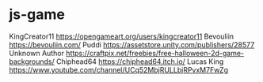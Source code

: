 # js-game
KingCreator11 https://opengameart.org/users/kingcreator11
Bevouliin https://bevouliin.com/
Puddi https://assetstore.unity.com/publishers/28577
Unknown Author https://craftpix.net/freebies/free-halloween-2d-game-backgrounds/
Chiphead64 https://chiphead64.itch.io/
Lucas King https://www.youtube.com/channel/UCq52MbjRULLbjRPvxM7FwZg